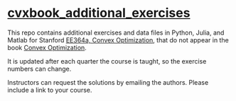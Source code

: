 # [cvxbook_additional_exercises](https://tschm.github.io/cvxbook_additional_exercises/)

This repo contains additional exercises and data files in Python, Julia, and Matlab for Stanford [EE364a, 
Convex Optimization](https://web.stanford.edu/class/ee364a/), that do not appear in the book 
[Convex Optimization](https://web.stanford.edu/~boyd/cvxbook/).

It is updated after each quarter the course is taught, so the exercise numbers can change.

Instructors can request the solutions by emailing the authors.  Please
include a link to your course.
